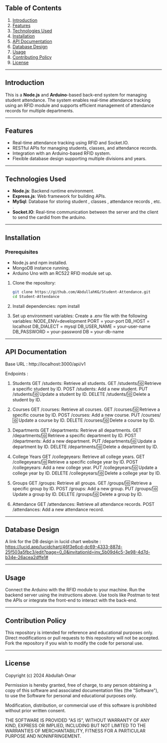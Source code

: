 ## Table of Contents

1. [Introduction](#introduction)
2. [Features](#features)
3. [Technologies Used](#technologies-used)
4. [Installation](#installation)
5. [API Documentation](#api-documentation)
6. [Database Design](#database-design)
7. [Usage](#usage)
8. [Contributing Policy](#contributing)
9. [License](#license)

---

## Introduction

This is a **Node.js** and **Arduino**-based back-end system for managing student attendance. The system enables real-time attendance tracking using an RFID module and supports efficient management of attendance records for multiple departments.

---

## Features

- Real-time attendance tracking using RFID and Socket.IO.
- RESTful APIs for managing students, classes, and attendance records.
- Integration with an Arduino-based RFID system.
- Flexible database design supporting multiple divisions and years.

---

## Technologies Used

- **Node.js**: Backend runtime environment.
- **Express.js**: Web framework for building APIs.
- **MySql**: Database for storing student , classes , attendance records , etc. .
- **Socket.IO**: Real-time communication between the server and the client to send the cardid from the arduino.

---

## Installation

### Prerequisites

- Node.js and npm installed.
- MongoDB instance running.
- Arduino Uno with an RC522 RFID module set up.

1. Clone the repository:

   ```bash
   git clone https://github.com/AbdullahKG/Student-Attendance.git
   cd Student-Attendance
   ```

2. Install dependencies:
   npm install

3. Set up environment variables: Create a .env file with the following variables:
   NODE_ENV=development
   PORT = your-port
   DB_HOST = localhost
   DB_DIALECT = mysql
   DB_USER_NAME = your-user-name
   DB_PASSWORD = your-password
   DB = your-db-name

---

## API Documentation

Base URL :
http://localhost:3000/api/v1

Endpoints :

1. Students
   GET /students: Retrieve all students.
   GET /students/:id: Retrieve a specific student by ID.
   POST /students: Add a new student.
   PUT /students/:id: Update a student by ID.
   DELETE /students/:id: Delete a student by ID.

2. Courses
   GET /courses: Retrieve all courses.
   GET /courses/:id: Retrieve a specific course by ID.
   POST /courses: Add a new course.
   PUT /courses/:id: Update a course by ID.
   DELETE /courses/:id: Delete a course by ID.

3. Departments
   GET /departments: Retrieve all departments.
   GET /departments/:id: Retrieve a specific department by ID.
   POST /departments: Add a new department.
   PUT /departments/:id: Update a department by ID.
   DELETE /departments/:id: Delete a department by ID.

4. College Years
   GET /collegeyears: Retrieve all college years.
   GET /collegeyears/:id: Retrieve a specific college year by ID.
   POST /collegeyears: Add a new college year.
   PUT /collegeyears/:id: Update a college year by ID.
   DELETE /collegeyears/:id: Delete a college year by ID.

5. Groups
   GET /groups: Retrieve all groups.
   GET /groups/:id: Retrieve a specific group by ID.
   POST /groups: Add a new group.
   PUT /groups/:id: Update a group by ID.
   DELETE /groups/:id: Delete a group by ID.

6. Attendance
   GET /attendances: Retrieve all attendance records.
   POST /attendances: Add a new attendance record.

---

## Database Design

A link for the DB design in lucid chart website :
https://lucid.app/lucidchart/46f3e6cd-dc69-4333-887d-25f503a5fbc3/edit?page=0_0&invitationId=inv_5b09d4c5-3e98-4d7d-b34e-26acea2dffe1#

---

## Usage

Connect the Arduino with the RFID module to your machine.
Run the backend server using the instructions above.
Use tools like Postman to test the APIs or integrate the front-end to interact with the back-end.

---

## Contribution Policy

This repository is intended for reference and educational purposes only.
Direct modifications or pull requests to this repository will not be accepted.
Fork the repository if you wish to modify the code for personal use.

---

## License

Copyright (c) 2024 Abdullah Omar

Permission is hereby granted, free of charge, to any person obtaining a copy
of this software and associated documentation files (the "Software"), to use
the Software for personal and educational purposes only.

Modification, distribution, or commercial use of this software is prohibited
without prior written consent.

THE SOFTWARE IS PROVIDED "AS IS", WITHOUT WARRANTY OF ANY KIND, EXPRESS OR
IMPLIED, INCLUDING BUT NOT LIMITED TO THE WARRANTIES OF MERCHANTABILITY,
FITNESS FOR A PARTICULAR PURPOSE AND NONINFRINGEMENT.
